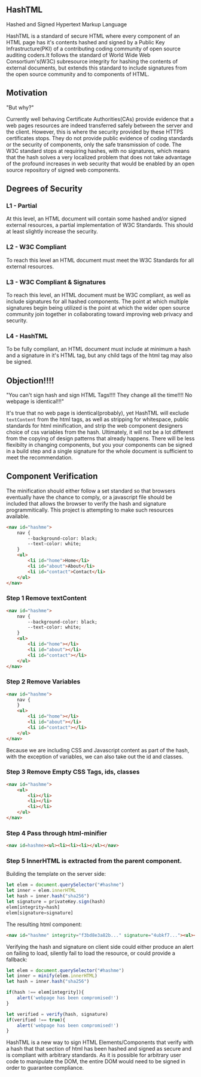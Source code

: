 ## HashTML

Hashed and Signed Hypertext Markup Language

HashTML is a standard of secure HTML where every component of an HTML page has it's contents hashed and signed by a Public Key Infrastructure(PKI) of a contributing coding community of open source auditing coders.It follows the standard of World Wide Web Consortium's(W3C) subresource integrity for hashing the contents of external documents, but extends this standard to include signatures from the open source community and to components of HTML.

## Motivation

"But why?" 

Currently well behaving Certificate Authorities(CAs) provide evidence that a web pages resources are indeed transferred safely between the server and the client. However, this is where the security provided by these HTTPS certificates stops. They do not provide public evidence of coding standards or the security of components, only the safe transmission of code. The W3C standard stops at requiring hashes, with no signatures, which means that the hash solves a very localized problem that does not take advantage of the profound increases in web security that would be enabled by an open source repository of signed web components.

## Degrees of Security

### L1 - Partial

At this level, an HTML document will contain some hashed and/or signed external resources, a partial implementation of W3C Standards. This should at least slightly increase the security. 

### L2 - W3C Compliant

To reach this level an HTML document must meet the W3C Standards for all external resources.

### L3 - W3C Compliant & Signatures

To reach this level, an HTML document must be W3C compliant, as well as include signatures for all hashed components. The point at which multiple signatures begin being utilized is the point at which the wider open source community join together in collaborating toward improving web privacy and security.

### L4 - HashTML

To be fully compliant, an HTML document must include at minimum a hash and a signature in it's HTML tag, but any child tags of the html tag may also be signed.


## Objection!!!!

"You can't sign hash and sign HTML Tags!!!! They change all the time!!!! No webpage is identical!!!"

It's true that no web page is identical(probably), yet HashTML will exclude `textContent` from the html tags, as well as stripping for whitespace, public standards for html minification, and strip the web component designers choice of css variables from the hash. Ultimately, it will not be a lot different from the copying of design patterns that already happens. There will be less flexibilty in changing components, but you your components can be signed in a build step and a single signature for the whole document is sufficient to meet the recommendation.

## Component Verification

The minification should either follow a set standard so that browsers eventually have the chance to comply, or a javascript file should be included that allows the browser to verify the hash and signature programmitically. This project is attempting to make such resources available.

``` html
<nav id="hashme">
	nav {
		--background-color: black;
		--text-color: white;
	}
	<ul>
		<li id="home">Home</li>
		<li id="about">About</li>
		<li id="contact">Contact</li>
	</ul>
</nav>
```

### Step 1 Remove textContent

``` html
<nav id="hashme">
	nav {
		--background-color: black;
		--text-color: white;
	}
	<ul>
		<li id="home"></li>
		<li id="about"></li>
		<li id="contact"></li>
	</ul>
</nav>
```

### Step 2 Remove Variables

``` html
<nav id="hashme">
	nav {
	}
	<ul>
		<li id="home"></li>
		<li id="about"></li>
		<li id="contact"></li>
	</ul>
</nav>
```

Because we are including CSS and Javascript content as part of the hash, with the exception of variables, we can also take out the id and classes.

### Step 3 Remove Empty CSS Tags, ids, classes

``` html
<nav id="hashme">
	<ul>
		<li></li>
		<li></li>
		<li></li>
	</ul>
</nav>
```

### Step 4 Pass through html-minifier

``` html
<nav id=hashme><ul><li><li><li></ul></nav>
```

### Step 5 InnerHTML is extracted from the parent component.

Building the template on the server side:
``` javascript
let elem = document.querySelector("#hashme")
let inner = elem.innerHTML
let hash = inner.hash("sha256")
let signature = privateKey.sign(hash)
elem[integrity=hash]
elem[signature=signature]
```

The resulting html component:
``` html
<nav id="hashme" integrity="f3bd8e3a82b..." signature="4ubkf7..."><ul><li></li><li></li><li></li></ul></nav>
```

Verifying the hash and signature on client side could either produce an alert on failing to load, silently fail to load the resource, or could provide a fallback:

``` javascript
let elem = document.querySelector("#hashme")
let inner = minify(elem.innerHTML)
let hash = inner.hash("sha256")

if(hash !== elem[integrity]){
	alert('webpage has been compromised!')
}

let verified = verify(hash, signature)
if(verified !== true){
	alert('webpage has been compromised!')
}
```
HashTML is a new way to sign HTML Elements/Components that verify with a hash that that section of html has been hashed and signed as secure and is compliant with arbitrary standards. As it is possible for arbitrary user code to manipulate the DOM, the entire DOM would need to be signed in order to guarantee compliance. 
